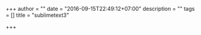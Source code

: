 +++
author = ""
date = "2016-09-15T22:49:12+07:00"
description = ""
tags = []
title = "sublimetext3"

+++

